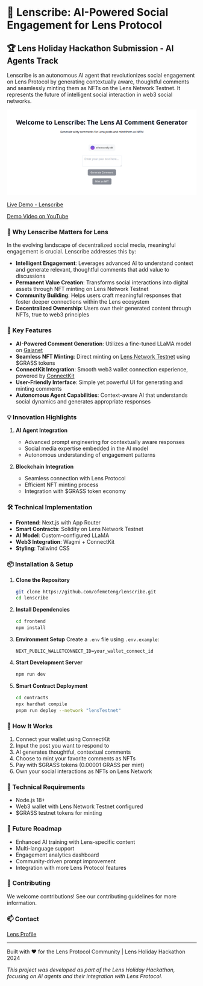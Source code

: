 # 🤖 Lenscribe: AI-Powered Social Engagement for Lens Protocol

## 🏆 Lens Holiday Hackathon Submission - AI Agents Track

Lenscribe is an autonomous AI agent that revolutionizes social engagement on Lens Protocol by generating contextually aware, thoughtful comments and seamlessly minting them as NFTs on the Lens Network Testnet. It represents the future of intelligent social interaction in web3 social networks.

![Lenscribe](./frontend/public/images/lenscribe.png)

[Live Demo - Lenscribe](https://example.com)

[Demo Video on YouTube](https://example.com)

### 🌟 Why Lenscribe Matters for Lens

In the evolving landscape of decentralized social media, meaningful engagement is crucial. Lenscribe addresses this by:

- **Intelligent Engagement**: Leverages advanced AI to understand context and generate relevant, thoughtful comments that add value to discussions
- **Permanent Value Creation**: Transforms social interactions into digital assets through NFT minting on Lens Network Testnet
- **Community Building**: Helps users craft meaningful responses that foster deeper connections within the Lens ecosystem
- **Decentralized Ownership**: Users own their generated content through NFTs, true to web3 principles

### 🚀 Key Features

- **AI-Powered Comment Generation**: Utilizes a fine-tuned LLaMA model on [Gaianet](https://www.gaianet.ai)
- **Seamless NFT Minting**: Direct minting on [Lens Network Testnet](https://dev-preview.lens.xyz/docs/network/overview) using $GRASS tokens
- **ConnectKit Integration**: Smooth web3 wallet connection experience, powered by [ConnectKit](https://docs.family.co/connectkit)
- **User-Friendly Interface**: Simple yet powerful UI for generating and minting comments
- **Autonomous Agent Capabilities**: Context-aware AI that understands social dynamics and generates appropriate responses

### 💡 Innovation Highlights

1. **AI Agent Integration**
   - Advanced prompt engineering for contextually aware responses
   - Social media expertise embedded in the AI model
   - Autonomous understanding of engagement patterns

2. **Blockchain Integration**
   - Seamless connection with Lens Protocol
   - Efficient NFT minting process
   - Integration with $GRASS token economy

### 🛠️ Technical Implementation

- **Frontend**: Next.js with App Router
- **Smart Contracts**: Solidity on Lens Network Testnet
- **AI Model**: Custom-configured LLaMA
- **Web3 Integration**: Wagmi + ConnectKit
- **Styling**: Tailwind CSS

### 📦 Installation & Setup

1. **Clone the Repository**
   ```bash
   git clone https://github.com/ofemeteng/lenscribe.git
   cd lenscribe
   ```

2. **Install Dependencies**
   ```bash
   cd frontend
   npm install
   ```

3. **Environment Setup**
   Create a `.env` file using `.env.example`:
   ```env
   NEXT_PUBLIC_WALLETCONNECT_ID=your_wallet_connect_id
   ```

4. **Start Development Server**
   ```bash
   npm run dev
   ```

5. **Smart Contract Deployment**
   ```bash
   cd contracts
   npx hardhat compile
   pnpm run deploy --network "lensTestnet"
   ```

### 🎯 How It Works

1. Connect your wallet using ConnectKit
2. Input the post you want to respond to
3. AI generates thoughtful, contextual comments
4. Choose to mint your favorite comments as NFTs
5. Pay with $GRASS tokens (0.00001 GRASS per mint)
6. Own your social interactions as NFTs on Lens Network

### 🔧 Technical Requirements

- Node.js 18+
- Web3 wallet with Lens Network Testnet configured
- $GRASS testnet tokens for minting

### 🚀 Future Roadmap

- Enhanced AI training with Lens-specific content
- Multi-language support
- Engagement analytics dashboard
- Community-driven prompt improvement
- Integration with more Lens Protocol features

### 🤝 Contributing

We welcome contributions! See our contributing guidelines for more information.

### 📫 Contact

[Lens Profile](https://hey.xyz/u/ethereumify)

---

Built with ❤️ for the Lens Protocol Community | Lens Holiday Hackathon 2024

*This project was developed as part of the Lens Holiday Hackathon, focusing on AI agents and their integration with Lens Protocol.*